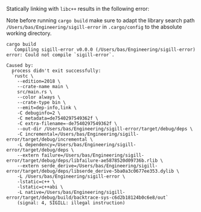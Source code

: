Statically linking with `libc++` results in the following error:

Note before running `cargo build` make sure to adapt the library search path `/Users/bas/Engineering/sigill-error` in `.cargo/config` to the absolute working directory.

```
cargo build
   Compiling sigill-error v0.0.0 (/Users/bas/Engineering/sigill-error)
error: Could not compile `sigill-error`.

Caused by:
  process didn't exit successfully:
  `rustc \
    --edition=2018 \
    --crate-name main \
    src/main.rs \
    --color always \
    --crate-type bin \
    --emit=dep-info,link \
    -C debuginfo=2 \
    -C metadata=de7540297549362f \
    -C extra-filename=-de7540297549362f \
    --out-dir /Users/bas/Engineering/sigill-error/target/debug/deps \
    -C incremental=/Users/bas/Engineering/sigill-error/target/debug/incremental \
    -L dependency=/Users/bas/Engineering/sigill-error/target/debug/deps \
    --extern failure=/Users/bas/Engineering/sigill-error/target/debug/deps/libfailure-ae5878520d09736b.rlib \
    --extern serde_derive=/Users/bas/Engineering/sigill-error/target/debug/deps/libserde_derive-5ba0a3c0677ee353.dylib \
    -L /Users/bas/Engineering/sigill-error \
    -lstatic=c++ \
    -lstatic=c++abi \
    -L native=/Users/bas/Engineering/sigill-error/target/debug/build/backtrace-sys-c6d2b18124b0c6e8/out`
    (signal: 4, SIGILL: illegal instruction)
```
